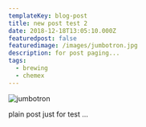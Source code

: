 ```yaml
---
templateKey: blog-post
title: new post test 2
date: 2018-12-18T13:05:10.000Z
featuredpost: false
featuredimage: /images/jumbotron.jpg
description: for post paging...
tags:
  - brewing
  - chemex
---
```


![jumbotron](/images/jumbotron.jpg)

plain post just for test ...
